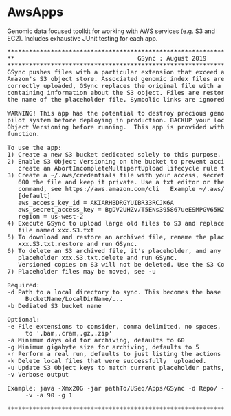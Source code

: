 # AwsApps
Genomic data focused toolkit for working with AWS services (e.g. S3 and EC2). Includes exhaustive JUnit testing for each app.
<pre>
**************************************************************************************
**                                  GSync : August 2019                             **
**************************************************************************************
GSync pushes files with a particular extension that exceed a given size and age to 
Amazon's S3 object store. Associated genomic index files are also moved. Once 
correctly uploaded, GSync replaces the original file with a local txt placeholder file 
containing information about the S3 object. Files are restored or deleted by modifying
the name of the placeholder file. Symbolic links are ignored.

WARNING! This app has the potential to destroy precious genomic data. TEST IT on a
pilot system before deploying in production. BACKUP your local files and ENABLE S3
Object Versioning before running.  This app is provided with no guarantee of proper
function.

To use the app:
1) Create a new S3 bucket dedicated solely to this purpose. Use it for nothing else.
2) Enable S3 Object Versioning on the bucket to prevent accidental deletion and
   create an AbortIncompleteMultipartUpload lifecycle rule to delete partial uploads.
3) Create a ~/.aws/credentials file with your access, secret, and region info, chmod
   600 the file and keep it private. Use a txt editor or the aws cli configure
   command, see https://aws.amazon.com/cli   Example ~/.aws/credentials file:
   [default]
   aws_access_key_id = AKIARHBDRGYUIBR33RCJK6A
   aws_secret_access_key = BgDV2UHZv/T5ENs395867ueESMPGV65HZMpUQ
   region = us-west-2
4) Execute GSync to upload large old files to S3 and replace them with a placeholder
   file named xxx.S3.txt
5) To download and restore an archived file, rename the placeholder
   xxx.S3.txt.restore and run GSync.
6) To delete an S3 archived file, it's placeholder, and any local files, rename the 
   placeholder xxx.S3.txt.delete and run GSync.
   Versioned copies on S3 will not be deleted. Use the S3 Console to do so.
7) Placeholder files may be moved, see -u

Required:
-d Path to a local directory to sync. This becomes the base key in S3, e.g. 
     BucketName/LocalDirName/...
-b Dediated S3 bucket name

Optional:
-e File extensions to consider, comma delimited, no spaces, case sensitive. Defaults
     to '.bam,.cram,.gz,.zip'
-a Minimum days old for archiving, defaults to 60
-g Minimum gigabyte size for archiving, defaults to 5
-r Perform a real run, defaults to just listing the actions that would be taken.
-k Delete local files that were successfully  uploaded.
-u Update S3 Object keys to match current placeholder paths, slow for large files.
-v Verbose output

Example: java -Xmx20G -jar pathTo/USeq/Apps/GSync -d Repo/ -b hcibioinfo_gsync_repo 
     -v -a 90 -g 1 

**************************************************************************************
</pre>
